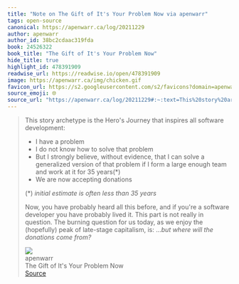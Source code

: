 ```yaml
---
title: "Note on The Gift of It's Your Problem Now via apenwarr"
tags: open-source
canonical: https://apenwarr.ca/log/20211229
author: apenwarr
author_id: 38bc2cdaac319fda
book: 24526322
book_title: "The Gift of It's Your Problem Now"
hide_title: true
highlight_id: 478391909
readwise_url: https://readwise.io/open/478391909
image: https://apenwarr.ca/img/chicken.gif
favicon_url: https://s2.googleusercontent.com/s2/favicons?domain=apenwarr.ca
source_emoji: 🌐
source_url: "https://apenwarr.ca/log/20211229#:~:text=This%20story%20archetype,donations%20come%20from%3F*"
---
```


> This story archetype is the Hero's Journey that inspires all software development:
> 
> - I have a problem
> - I do not know how to solve that problem
> - But I strongly believe, without evidence, that I can solve a generalized version of that problem if I form a large enough team and work at it for 35 years(*)
> - We are now accepting donations
> 
> (*) _initial estimate is often less than 35 years_
> 
> Now, you have probably heard all this before, and if you're a software developer you have probably lived it. This part is not really in question. The burning question for us today, as we enjoy the (hopefully) peak of late-stage capitalism, is: ...*but where will the donations come from?*
> <div class="quoteback-footer"><div class="quoteback-avatar"><img class="mini-favicon" src="https://s2.googleusercontent.com/s2/favicons?domain=apenwarr.ca"></div><div class="quoteback-metadata"><div class="metadata-inner"><span style="display:none">FROM:</span><div aria-label="apenwarr" class="quoteback-author"> apenwarr</div><div aria-label="The Gift of It's Your Problem Now" class="quoteback-title"> The Gift of It's Your Problem Now</div></div></div><div class="quoteback-backlink"><a target="_blank" aria-label="go to the full text of this quotation" rel="noopener" href="https://apenwarr.ca/log/20211229#:~:text=This%20story%20archetype,donations%20come%20from%3F*" class="quoteback-arrow"> Source</a></div></div>
